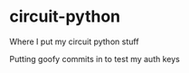 # circuit-python
Where I put my circuit python stuff

Putting goofy commits in to test my auth keys
